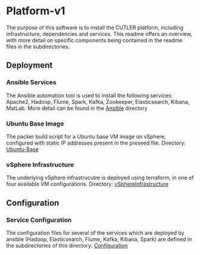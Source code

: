 # Platform-v1

The purpose of this software is to install the CUTLER platform, including infrastructure, dependencies and services. This readme offers an overview, with more detail on specific components being contained in the readme files in the subdirectories.

## Deployment

### Ansible Services

The Ansible automation tool is used to install the following services: Apache2, Hadoop, Flume, Spark, Kafka, Zookeeper, Elasticsearch, Kibana, MatLab. More detail can be found in the [Ansible](https://github.com/CUTLER-H2020/Platform-v1/tree/master/Deployment/Ansible) directory

### Ubuntu Base Image

The packer build script for a Ubuntu base VM image on vSphere, configured with static IP addresses present in the preseed file. Directory: [Ubuntu-Base](Platform-v1/Deployment/Ubuntu-base)

### vSphere Infrastructure

The underlying vSphere infrastrucutre is deployed using terraform, in one of four available VM configurations. Directory: [vSphereInfrastructure](Platform-v1/Deployment/vSphereInfrastructure/)

## Configuration

### Service Configuration

The configuration files for several of the services which are deployed by ansible (Hadoop, Elasticsearch, Flume, Kafka, Kibana, Spark) are defined in the subdirectories of this directory: [Configuration](Platform-v1/Configuration/)
